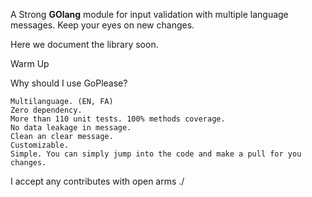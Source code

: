 A Strong **GOlang** module for input validation with multiple language messages. Keep your eyes on new changes.

Here we document the library soon.

Warm Up

Why should I use GoPlease?

    Multilanguage. (EN, FA)
    Zero dependency.
    More than 110 unit tests. 100% methods coverage.
    No data leakage in message.
    Clean an clear message.
    Customizable.
    Simple. You can simply jump into the code and make a pull for you changes.
    

I accept any contributes with open arms \./
